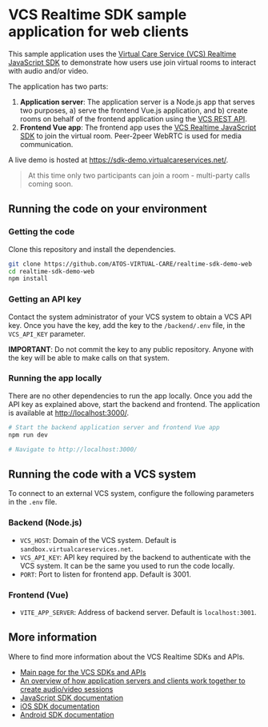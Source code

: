# VCS Realtime SDK sample application for web clients

This sample application uses the [Virtual Care Service (VCS) Realtime JavaScript SDK](https://sdk.virtualcareservices.net/) to demonstrate how users use join virtual rooms to interact with audio and/or video.

The application has two parts:

1. **Application server**: The application server is a Node.js app that serves two purposes, a) serve the frontend Vue.js application, and b) create rooms on behalf of the frontend application using the [VCS REST API](https://sdk.virtualcareservices.net/sdks/rest/).
2. **Frontend Vue app**: The frontend app uses the [VCS Realtime JavaScript SDK](https://sdk.virtualcareservices.net/) to join the virtual room. Peer-2peer WebRTC is used for media communication.

A live demo is hosted at <https://sdk-demo.virtualcareservices.net/>.

> At this time only two participants can join a room - multi-party calls coming soon.

## Running the code on your environment

### Getting the code

Clone this repository and install the dependencies.

```bash
git clone https://github.com/ATOS-VIRTUAL-CARE/realtime-sdk-demo-web
cd realtime-sdk-demo-web
npm install
```

### Getting an API key

Contact the system administrator of your VCS system to obtain a VCS API key. Once you have the key, add the key to the `/backend/.env` file, in the `VCS_API_KEY` parameter.

**IMPORTANT**: Do not commit the key to any public repository. Anyone with the key will be able to make calls on that system.

### Running the app locally

There are no other dependencies to run the app locally. Once you add the API key as explained above, start the backend and frontend. The application is available at <http://localhost:3000/>.

```bash
# Start the backend application server and frontend Vue app
npm run dev

# Navigate to http://localhost:3000/
```

## Running the code with a VCS system

To connect to an external VCS system, configure the following parameters in the `.env` file.

### Backend (Node.js)

- `VCS_HOST`: Domain of the VCS system. Default is `sandbox.virtualcareservices.net`.
- `VCS_API_KEY`: API key required by the backend to authenticate with the VCS system. It can be the same you used to run the code locally.
- `PORT`: Port to listen for frontend app. Default is 3001.

### Frontend (Vue)

- `VITE_APP_SERVER`: Address of backend server. Default is `localhost:3001`.

## More information

Where to find more information about the VCS Realtime SDKs and APIs.

- [Main page for the VCS SDKs and APIs](https://sdk.virtualcareservices.net/)
- [An overview of how application servers and clients work together to create audio/video sessions](https://sdk.virtualcareservices.net/guide/#overview)
- [JavaScript SDK documentation](https://sdk.virtualcareservices.net/sdks/js/)
- [iOS  SDK documentation](https://sdk.virtualcareservices.net/sdks/ios/)
- [Android SDK documentation](https://sdk.virtualcareservices.net/sdks/android/)
